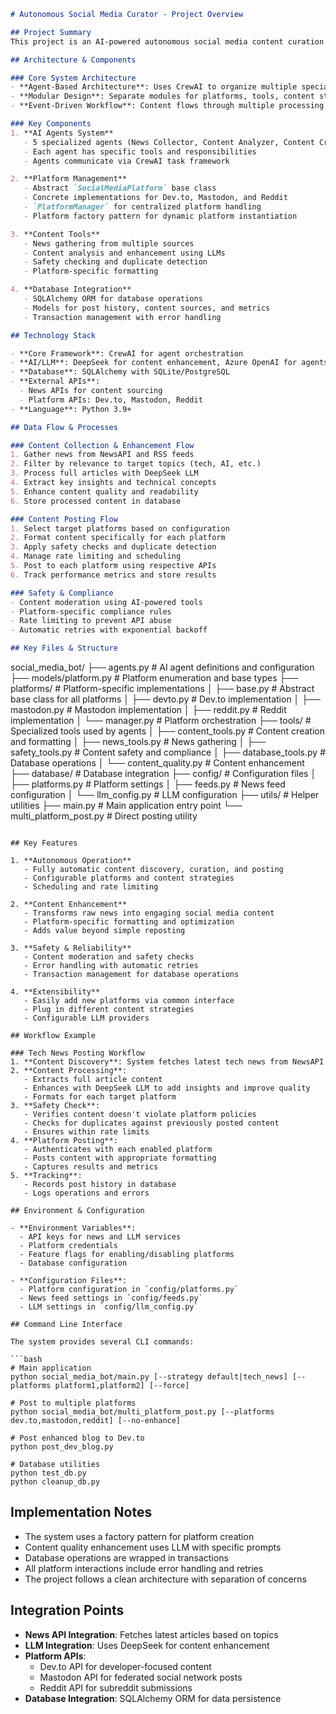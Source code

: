
```markdown
# Autonomous Social Media Curator - Project Overview

## Project Summary
This project is an AI-powered autonomous social media content curation and posting system built with Python. It uses the CrewAI framework to coordinate multiple specialized AI agents that work together to discover, analyze, enhance, and post content to various social media platforms.

## Architecture & Components

### Core System Architecture
- **Agent-Based Architecture**: Uses CrewAI to organize multiple specialized AI agents
- **Modular Design**: Separate modules for platforms, tools, content strategies, and database operations
- **Event-Driven Workflow**: Content flows through multiple processing stages before posting

### Key Components
1. **AI Agents System**
   - 5 specialized agents (News Collector, Content Analyzer, Content Creator, Posting Manager, Safety Monitor)
   - Each agent has specific tools and responsibilities
   - Agents communicate via CrewAI task framework

2. **Platform Management**
   - Abstract `SocialMediaPlatform` base class
   - Concrete implementations for Dev.to, Mastodon, and Reddit
   - `PlatformManager` for centralized platform handling
   - Platform factory pattern for dynamic platform instantiation

3. **Content Tools**
   - News gathering from multiple sources
   - Content analysis and enhancement using LLMs
   - Safety checking and duplicate detection
   - Platform-specific formatting

4. **Database Integration**
   - SQLAlchemy ORM for database operations
   - Models for post history, content sources, and metrics
   - Transaction management with error handling

## Technology Stack

- **Core Framework**: CrewAI for agent orchestration
- **AI/LLM**: DeepSeek for content enhancement, Azure OpenAI for agents
- **Database**: SQLAlchemy with SQLite/PostgreSQL
- **External APIs**:
  - News APIs for content sourcing
  - Platform APIs: Dev.to, Mastodon, Reddit
- **Language**: Python 3.9+

## Data Flow & Processes

### Content Collection & Enhancement Flow
1. Gather news from NewsAPI and RSS feeds
2. Filter by relevance to target topics (tech, AI, etc.)
3. Process full articles with DeepSeek LLM
4. Extract key insights and technical concepts
5. Enhance content quality and readability
6. Store processed content in database

### Content Posting Flow
1. Select target platforms based on configuration
2. Format content specifically for each platform
3. Apply safety checks and duplicate detection
4. Manage rate limiting and scheduling
5. Post to each platform using respective APIs
6. Track performance metrics and store results

### Safety & Compliance
- Content moderation using AI-powered tools
- Platform-specific compliance rules
- Rate limiting to prevent API abuse
- Automatic retries with exponential backoff

## Key Files & Structure

```
social_media_bot/
├── agents.py           # AI agent definitions and configuration
├── models/platform.py  # Platform enumeration and base types
├── platforms/          # Platform-specific implementations
│   ├── base.py         # Abstract base class for all platforms
│   ├── devto.py        # Dev.to implementation
│   ├── mastodon.py     # Mastodon implementation
│   ├── reddit.py       # Reddit implementation
│   └── manager.py      # Platform orchestration
├── tools/              # Specialized tools used by agents
│   ├── content_tools.py        # Content creation and formatting
│   ├── news_tools.py           # News gathering
│   ├── safety_tools.py         # Content safety and compliance
│   ├── database_tools.py       # Database operations
│   └── content_quality.py      # Content enhancement
├── database/           # Database integration
├── config/             # Configuration files
│   ├── platforms.py    # Platform settings
│   ├── feeds.py        # News feed configuration
│   └── llm_config.py   # LLM configuration
├── utils/              # Helper utilities
├── main.py             # Main application entry point
└── multi_platform_post.py  # Direct posting utility
```

## Key Features

1. **Autonomous Operation**
   - Fully automatic content discovery, curation, and posting
   - Configurable platforms and content strategies
   - Scheduling and rate limiting

2. **Content Enhancement**
   - Transforms raw news into engaging social media content
   - Platform-specific formatting and optimization
   - Adds value beyond simple reposting

3. **Safety & Reliability**
   - Content moderation and safety checks
   - Error handling with automatic retries
   - Transaction management for database operations

4. **Extensibility**
   - Easily add new platforms via common interface
   - Plug in different content strategies
   - Configurable LLM providers

## Workflow Example

### Tech News Posting Workflow
1. **Content Discovery**: System fetches latest tech news from NewsAPI
2. **Content Processing**:
   - Extracts full article content
   - Enhances with DeepSeek LLM to add insights and improve quality
   - Formats for each target platform
3. **Safety Check**:
   - Verifies content doesn't violate platform policies
   - Checks for duplicates against previously posted content
   - Ensures within rate limits
4. **Platform Posting**:
   - Authenticates with each enabled platform
   - Posts content with appropriate formatting
   - Captures results and metrics
5. **Tracking**:
   - Records post history in database
   - Logs operations and errors

## Environment & Configuration

- **Environment Variables**:
  - API keys for news and LLM services
  - Platform credentials
  - Feature flags for enabling/disabling platforms
  - Database configuration

- **Configuration Files**:
  - Platform configuration in `config/platforms.py`
  - News feed settings in `config/feeds.py`
  - LLM settings in `config/llm_config.py`

## Command Line Interface

The system provides several CLI commands:

```bash
# Main application
python social_media_bot/main.py [--strategy default|tech_news] [--platforms platform1,platform2] [--force]

# Post to multiple platforms
python social_media_bot/multi_platform_post.py [--platforms dev.to,mastodon,reddit] [--no-enhance]

# Post enhanced blog to Dev.to
python post_dev_blog.py

# Database utilities
python test_db.py
python cleanup_db.py
```

## Implementation Notes

- The system uses a factory pattern for platform creation
- Content quality enhancement uses LLM with specific prompts
- Database operations are wrapped in transactions
- All platform interactions include error handling and retries
- The project follows a clean architecture with separation of concerns

## Integration Points

- **News API Integration**: Fetches latest articles based on topics
- **LLM Integration**: Uses DeepSeek for content enhancement
- **Platform APIs**:
  - Dev.to API for developer-focused content
  - Mastodon API for federated social network posts
  - Reddit API for subreddit submissions
- **Database Integration**: SQLAlchemy ORM for data persistence
```

